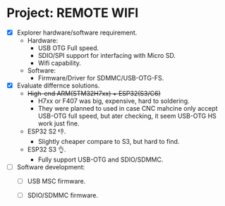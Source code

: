 # Project: REMOTE WIFI
- [x] Explorer hardware/software requirement.
    - Hardware:
        - USB OTG Full speed.
        - SDIO/SPI support for interfacing with Micro SD.
        - Wifi capability.
    - Software:
        - Firmware/Driver for SDMMC/USB-OTG-FS.
- [x] Evaluate differnce solutions.
    - ~~High-end ARM(STM32H7xx) + ESP32(S3/C6)~~
        - H7xx or F407 was big, expensive, hard to soldering.
        - They were planned to used in case CNC mahcine only accept USB-OTG full speed, but ater checking, it seem USB-OTG HS work just fine.
    - ESP32 S2 👎.
        - Slightly cheaper compare to S3, but hard to find.
    - ESP32 S3 👌.
        - Fully support USB-OTG and SDIO/SDMMC.
- [ ] Software development:
    - [ ] USB MSC firmware.
    - [ ] SDIO/SDMMC firmware.


